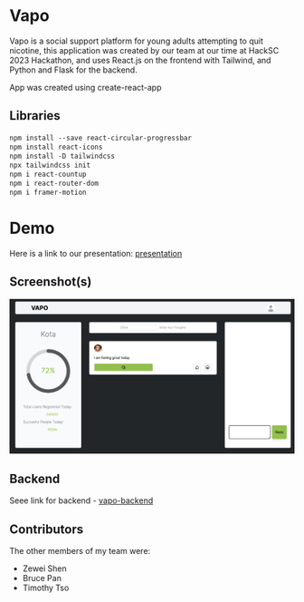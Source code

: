 # Vapo

Vapo is a social support platform for young adults attempting to quit nicotine, this application was created by our team at our time at HackSC 2023 Hackathon, and uses React.js on the frontend with Tailwind, and Python and Flask for the backend.

App was created using create-react-app

## Libraries

```
npm install --save react-circular-progressbar
npm install react-icons
npm install -D tailwindcss
npx tailwindcss init
npm i react-countup
npm i react-router-dom
npm i framer-motion
```

# Demo

Here is a link to our presentation: [presentation](https://www.youtube.com/watch?v=_9E6UeL-dFM&ab_channel=ZeweiShen)

## Screenshot(s)

![screenshot](./public/screenshot.png)

## Backend

Seee link for backend - [vapo-backend](https://github.com/SZW36/Vapo/tree/master/backend)

## Contributors

The other members of my team were:

- Zewei Shen
- Bruce Pan
- Timothy Tso
